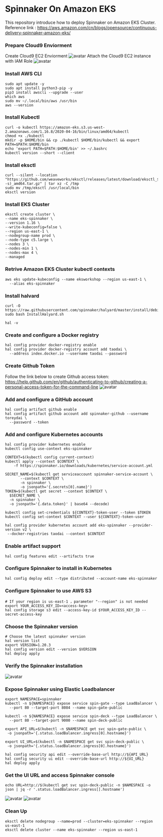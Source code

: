 # Spinnaker On Amazon EKS
This repository introduce how to deploy Spinnaker on Amazon EKS Cluster.
<br>Reference link : https://aws.amazon.com/cn/blogs/opensource/continuous-delivery-spinnaker-amazon-eks/

### Prepare Cloud9 Enviorment

Create Cloud9 EC2 Enviorment
![avatar](https://github.com/toreydai/spinnaker-on-eks/blob/master/resources/spin1.png)
Attach the Cloud9 EC2 instance with IAM Role
![avatar](https://github.com/toreydai/spinnaker-on-eks/blob/master/resources/spin2.png)

### Install AWS CLI

```
sudo apt update -y
sudo apt install python3-pip -y
pip3 install awscli --upgrade --user
which aws
sudo mv ~/.local/bin/aws /usr/bin
aws --version
```
### Install Kubectl

```
curl -o kubectl https://amazon-eks.s3.us-west-2.amazonaws.com/1.16.8/2020-04-16/bin/linux/amd64/kubectl
chmod +x ./kubectl
mkdir -p $HOME/bin && cp ./kubectl $HOME/bin/kubectl && export PATH=$PATH:$HOME/bin
echo 'export PATH=$PATH:$HOME/bin' >> ~/.bashrc
kubectl version --short --client
```
### Install eksctl

```
curl --silent --location "https://github.com/weaveworks/eksctl/releases/latest/download/eksctl_$(uname -s)_amd64.tar.gz" | tar xz -C /tmp
sudo mv /tmp/eksctl /usr/local/bin
eksctl version
```

### Install EKS Cluster

```  
eksctl create cluster \
--name eks-spinnaker \
--version 1.16 \
--write-kubeconfig=false \
--region us-east-1 \
--nodegroup-name prod \
--node-type c5.large \
--nodes 3 \
--nodes-min 1 \
--nodes-max 4 \
--managed
```
### Retrive Amazon EKS Cluster kubectl contexts

```
aws eks update-kubeconfig --name eksworkshop --region us-east-1 \
  --alias eks-spinnaker
```
### Install halvard

```
curl -O https://raw.githubusercontent.com/spinnaker/halyard/master/install/debian/InstallHalyard.sh
sudo bash InstallHalyard.sh

hal -v
```
### Create and configure a Docker registry

```
hal config provider docker-registry enable 
hal config provider docker-registry account add taodai \
  --address index.docker.io --username taodai --password
```
### Create Github Token

Follow the link below to create Github access token:
<br>https://help.github.com/en/github/authenticating-to-github/creating-a-personal-access-token-for-the-command-line
![avatar](https://github.com/toreydai/spinnaker-on-eks/blob/master/resources/spin4.png)

### Add and configure a GitHub account

```
hal config artifact github enable
hal config artifact github account add spinnaker-github --username toreydai \
  --password --token
```
### Add and configure Kubernetes accounts

```
hal config provider kubernetes enable
kubectl config use-context eks-spinnaker

CONTEXT=$(kubectl config current-context)
kubectl apply --context $CONTEXT \
    -f https://spinnaker.io/downloads/kubernetes/service-account.yml

SECRET_NAME=$(kubectl get serviceaccount spinnaker-service-account \
       --context $CONTEXT \
       -n spinnaker \
       -o jsonpath='{.secrets[0].name}')
TOKEN=$(kubectl get secret --context $CONTEXT \
  $SECRET_NAME \
  -n spinnaker \
  -o jsonpath='{.data.token}' | base64 --decode)
  
kubectl config set-credentials ${CONTEXT}-token-user --token $TOKEN
kubectl config set-context $CONTEXT --user ${CONTEXT}-token-user

hal config provider kubernetes account add eks-spinnaker --provider-version v2 \
 --docker-registries taodai --context $CONTEXT
```
### Enable artifact support

```
hal config features edit --artifacts true
```
### Configure Spinnaker to install in Kubernetes

```
hal config deploy edit --type distributed --account-name eks-spinnaker
```
### Configure Spinnaker to use AWS S3

```
# If your region is us-east-1 ，parameter "--region" is not needed
export YOUR_ACCESS_KEY_ID=<access-key>
hal config storage s3 edit --access-key-id $YOUR_ACCESS_KEY_ID --secret-access-key
```
### Choose the Spinnaker version

```
# Choose the latest spinnaker version
hal version list
export VERSION=1.20.3
hal config version edit --version $VERSION
hal deploy apply
```
### Verify the Spinnaker installation
![avatar](https://github.com/toreydai/spinnaker-on-eks/blob/master/resources/spin5.png)

### Expose Spinnaker using Elastic Loadbalancer

```
export NAMESPACE=spinnaker
kubectl -n ${NAMESPACE} expose service spin-gate --type LoadBalancer \
  --port 80 --target-port 8084 --name spin-gate-public 

kubectl -n ${NAMESPACE} expose service spin-deck --type LoadBalancer \
  --port 80 --target-port 9000 --name spin-deck-public

export API_URL=$(kubectl -n $NAMESPACE get svc spin-gate-public \
 -o jsonpath='{.status.loadBalancer.ingress[0].hostname}')

export UI_URL=$(kubectl -n $NAMESPACE get svc spin-deck-public \
 -o jsonpath='{.status.loadBalancer.ingress[0].hostname}')

hal config security api edit --override-base-url http://${API_URL}
hal config security ui edit --override-base-url http://${UI_URL}
hal deploy apply
```
### Get the UI URL and access Spinnaker console

```
echo URL=http://$(kubectl get svc spin-deck-public -n $NAMESPACE -o json | jq -r '.status.loadBalancer.ingress[].hostname')
```
![avatar](https://github.com/toreydai/spinnaker-on-eks/blob/master/resources/spin6.png)
![avatar](https://github.com/toreydai/spinnaker-on-eks/blob/master/resources/spin7.png)

### Clean Up

```
eksctl delete nodegroup --name=prod --cluster=eks-spinnaker --region us-east-1
eksctl delete cluster --name eks-spinnaker --region us-east-1
```
